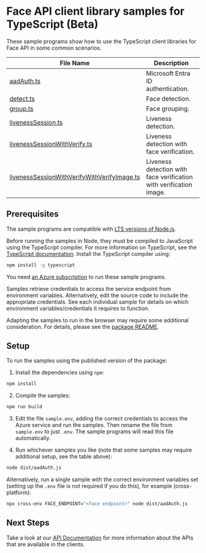 # Face API client library samples for TypeScript (Beta)

These sample programs show how to use the TypeScript client libraries for Face API in some common scenarios.

| **File Name**                                                                           | **Description**                                                    |
| --------------------------------------------------------------------------------------- | ------------------------------------------------------------------ |
| [aadAuth.ts][aadauth]                                                                   | Microsoft Entra ID authentication.                                 |
| [detect.ts][detect]                                                                     | Face detection.                                                    |
| [group.ts][group]                                                                       | Face grouping.                                                     |
| [livenessSession.ts][livenesssession]                                                   | Liveness detection.                                                |
| [livenessSessionWithVerify.ts][livenesssessionwithverify]                               | Liveness detection with face verification.                         |
| [livenessSessionWithVerifyWithVerifyImage.ts][livenesssessionwithverifywithverifyimage] | Liveness detection with face verification with verification image. |

## Prerequisites

The sample programs are compatible with [LTS versions of Node.js](https://github.com/nodejs/release#release-schedule).

Before running the samples in Node, they must be compiled to JavaScript using the TypeScript compiler. For more information on TypeScript, see the [TypeScript documentation][typescript]. Install the TypeScript compiler using:

```bash
npm install -g typescript
```

You need [an Azure subscription][freesub] to run these sample programs.

Samples retrieve credentials to access the service endpoint from environment variables. Alternatively, edit the source code to include the appropriate credentials. See each individual sample for details on which environment variables/credentials it requires to function.

Adapting the samples to run in the browser may require some additional consideration. For details, please see the [package README][package].

## Setup

To run the samples using the published version of the package:

1. Install the dependencies using `npm`:

```bash
npm install
```

2. Compile the samples:

```bash
npm run build
```

3. Edit the file `sample.env`, adding the correct credentials to access the Azure service and run the samples. Then rename the file from `sample.env` to just `.env`. The sample programs will read this file automatically.

4. Run whichever samples you like (note that some samples may require additional setup, see the table above):

```bash
node dist/aadAuth.js
```

Alternatively, run a single sample with the correct environment variables set (setting up the `.env` file is not required if you do this), for example (cross-platform):

```bash
npx cross-env FACE_ENDPOINT="<face endpoint>" node dist/aadAuth.js
```

## Next Steps

Take a look at our [API Documentation][apiref] for more information about the APIs that are available in the clients.

[aadauth]: https://github.com/Azure/azure-sdk-for-js/blob/main/sdk/face/ai-vision-face-rest/samples/v1-beta/typescript/src/aadAuth.ts
[detect]: https://github.com/Azure/azure-sdk-for-js/blob/main/sdk/face/ai-vision-face-rest/samples/v1-beta/typescript/src/detect.ts
[group]: https://github.com/Azure/azure-sdk-for-js/blob/main/sdk/face/ai-vision-face-rest/samples/v1-beta/typescript/src/group.ts
[livenesssession]: https://github.com/Azure/azure-sdk-for-js/blob/main/sdk/face/ai-vision-face-rest/samples/v1-beta/typescript/src/livenessSession.ts
[livenesssessionwithverify]: https://github.com/Azure/azure-sdk-for-js/blob/main/sdk/face/ai-vision-face-rest/samples/v1-beta/typescript/src/livenessSessionWithVerify.ts
[livenesssessionwithverifywithverifyimage]: https://github.com/Azure/azure-sdk-for-js/blob/main/sdk/face/ai-vision-face-rest/samples/v1-beta/typescript/src/livenessSessionWithVerifyWithVerifyImage.ts
[apiref]: https://aka.ms/azsdk-javascript-face-ref
[freesub]: https://azure.microsoft.com/free/
[package]: https://github.com/Azure/azure-sdk-for-js/tree/main/sdk/face/ai-vision-face-rest/README.md
[typescript]: https://www.typescriptlang.org/docs/home.html
